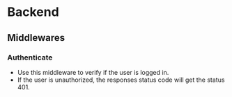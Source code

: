 # Backend

## Middlewares

### Authenticate
* Use this middleware to verify if the user is logged in.
* If the user is unauthorized, the responses status code will get the status 401.
